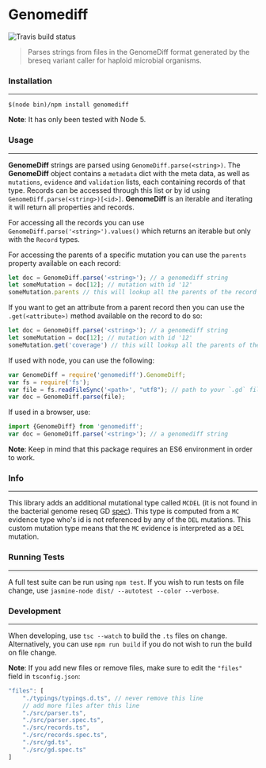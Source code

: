 # Genomediff

![Travis build status](https://travis-ci.org/biosustain/genomediff-node.svg)

> Parses strings from files in the GenomeDiff format generated by the breseq variant caller for haploid microbial organisms.

### Installation
----------------
```shell
$(node bin)/npm install genomediff
```
**Note**: It has only been tested with Node 5.


### Usage
---------

**GenomeDiff** strings are parsed using `GenomeDiff.parse(<string>)`. The **GenomeDiff** object contains a `metadata` dict with the meta data, as well as `mutations`, `evidence` and `validation` lists, each containing records of that type. Records can be accessed through this list or by id using `GenomeDiff.parse(<string>)[<id>]`. **GenomeDiff** is an iterable and iterating it will return all properties and records.

For accessing all the records you can use `GenomeDiff.parse('<string>').values()` which returns an iterable but only with the `Record` types.

For accessing the parents of a specific mutation you can use the `parents` property available on each record:
```js
let doc = GenomeDiff.parse('<string>'); // a genomediff string
let someMutation = doc[12]; // mutation with id '12'
someMutation.parents // this will lookup all the parents of the record with id `12` and return as an array of Records
```

If you want to get an attribute from a parent record then you can use the `.get(<attribute>)` method available on the record to do so:
```js
let doc = GenomeDiff.parse('<string>'); // a genomediff string
let someMutation = doc[12]; // mutation with id '12'
someMutation.get('coverage') // this will lookup all the parents of the record with id `12` and return the value of the attribute `coverage` if found on any of the parent records
```

If used with node, you can use the following:
```js
var GenomeDiff = require('genomediff').GenomeDiff;
var fs = require('fs');
var file = fs.readFileSync('<path>', "utf8"); // path to your `.gd` file
var doc = GenomeDiff.parse(file);
```

If used in a browser, use:
```js
import {GenomeDiff} from 'genomediff';
var doc = GenomeDiff.parse('<string>'); // a genomediff string
```
**Note**: Keep in mind that this package requires an ES6 environment in order to work.


### Info
--------

This library adds an additional mutational type called `MCDEL` (it is not found in the bacterial genome reseq GD [spec](http://barricklab.org/twiki/pub/Lab/ToolsBacterialGenomeResequencing/documentation/gd_format.html#evidence-types)). This type is computed from a `MC` evidence type who's id is not referenced by any of the `DEL` mutations. This custom mutation type means that the `MC` evidence is interpreted as a `DEL` mutation.


### Running Tests
-----------------
A full test suite can be run using `npm test`. If you wish to run tests on file change, use `jasmine-node dist/ --autotest --color --verbose`.

### Development
---------------
When developing, use `tsc --watch` to build the `.ts` files on change. Alternatively, you can use `npm run build` if you do not wish to run the build on file change.

**Note**: If you add new files or remove files, make sure to edit the `"files"` field in `tsconfig.json`:
```js
"files": [
	"./typings/typings.d.ts", // never remove this line
	// add more files after this line
	"./src/parser.ts",
	"./src/parser.spec.ts",
	"./src/records.ts",
	"./src/records.spec.ts",
	"./src/gd.ts",
	"./src/gd.spec.ts"
]
```
